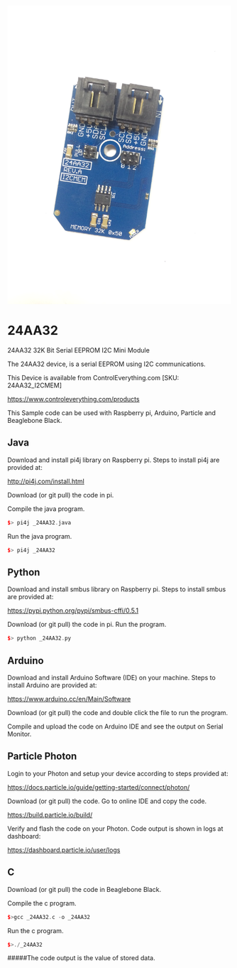  [![24AA32](24AA32_I2CMEM.png)](https://www.controleverything.com/products)
# 24AA32
24AA32 32K Bit Serial EEPROM I2C Mini Module

The 24AA32 device, is a serial EEPROM using I2C communications.

This Device is available from ControlEverything.com [SKU: 24AA32_I2CMEM]

https://www.controleverything.com/products

This Sample code can be used with Raspberry pi, Arduino, Particle and Beaglebone Black.

## Java
Download and install pi4j library on Raspberry pi. Steps to install pi4j are provided at:

http://pi4j.com/install.html

Download (or git pull) the code in pi.

Compile the java program.
```cpp
$> pi4j _24AA32.java
```

Run the java program.
```cpp
$> pi4j _24AA32
```

## Python
Download and install smbus library on Raspberry pi. Steps to install smbus are provided at:

https://pypi.python.org/pypi/smbus-cffi/0.5.1

Download (or git pull) the code in pi. Run the program.

```cpp
$> python _24AA32.py
```

## Arduino
Download and install Arduino Software (IDE) on your machine. Steps to install Arduino are provided at:

https://www.arduino.cc/en/Main/Software

Download (or git pull) the code and double click the file to run the program.

Compile and upload the code on Arduino IDE and see the output on Serial Monitor.


## Particle Photon

Login to your Photon and setup your device according to steps provided at:

https://docs.particle.io/guide/getting-started/connect/photon/

Download (or git pull) the code. Go to online IDE and copy the code.

https://build.particle.io/build/

Verify and flash the code on your Photon. Code output is shown in logs at dashboard:

https://dashboard.particle.io/user/logs


## C

Download (or git pull) the code in Beaglebone Black.

Compile the c program.
```cpp
$>gcc _24AA32.c -o _24AA32
```
Run the c program.
```cpp
$>./_24AA32
```

#####The code output is the value of stored data.
